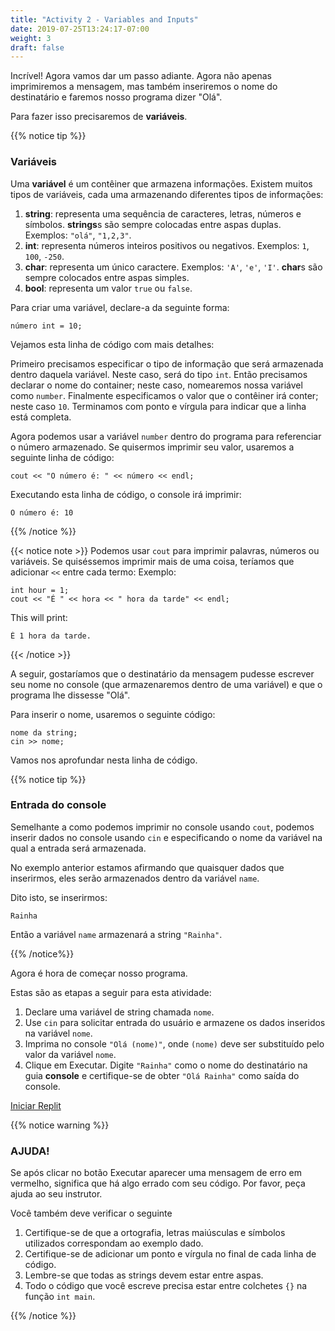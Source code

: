 ```yaml
---
title: "Activity 2 - Variables and Inputs"
date: 2019-07-25T13:24:17-07:00
weight: 3
draft: false
---
```


Incrível! Agora vamos dar um passo adiante. Agora não apenas imprimiremos a mensagem, mas também inseriremos o nome do destinatário e faremos nosso programa dizer "Olá".

Para fazer isso precisaremos de **variáveis**.


{{% notice tip %}}

### Variáveis

Uma **variável** é um contêiner que armazena informações. Existem muitos tipos de variáveis, cada uma armazenando diferentes tipos de informações:

1. **string**: representa uma sequência de caracteres, letras, números e símbolos. **strings**s são sempre colocadas entre aspas duplas. Exemplos: `"olá"`, `"1,2,3"`.
2. **int**: representa números inteiros positivos ou negativos. Exemplos: `1`, `100`, `-250`.
3. **char**: representa um único caractere. Exemplos: `'A'`, `'e'`, `'I'`. **char**s são sempre colocados entre aspas simples.
4. **bool**: representa um valor `true` ou `false`.

Para criar uma variável, declare-a da seguinte forma:

```
número int = 10;
```
Vejamos esta linha de código com mais detalhes:

Primeiro precisamos especificar o tipo de informação que será armazenada dentro daquela variável. Neste caso, será do tipo `int`. Então precisamos declarar o nome do container; neste caso, nomearemos nossa variável como `number`. Finalmente especificamos o valor que o contêiner irá conter; neste caso `10`. Terminamos com ponto e vírgula para indicar que a linha está completa.

Agora podemos usar a variável `number` dentro do programa para referenciar o número armazenado. Se quisermos imprimir seu valor, usaremos a seguinte linha de código:

```
cout << "O número é: " << número << endl;
```
 
Executando esta linha de código, o console irá imprimir:

```
O número é: 10
```
{{% /notice %}}

{{< notice note >}}
Podemos usar `cout` para imprimir palavras, números ou variáveis. Se quiséssemos imprimir mais de uma coisa, teríamos que adicionar `<<` entre cada termo:
Exemplo:
```
int hour = 1;
cout << "É " << hora << " hora da tarde" << endl;
```
This will print:
```
É 1 hora da tarde.
```
{{< /notice >}}

A seguir, gostaríamos que o destinatário da mensagem pudesse escrever seu nome no console (que armazenaremos dentro de uma variável) e que o programa lhe dissesse "Olá".

Para inserir o nome, usaremos o seguinte código:
```
nome da string;
cin >> nome;
```
Vamos nos aprofundar nesta linha de código.

{{% notice tip %}}

### Entrada do console

Semelhante a como podemos imprimir no console usando `cout`, podemos inserir dados no console usando `cin` e especificando o nome da variável na qual a entrada será armazenada.

No exemplo anterior estamos afirmando que quaisquer dados que inserirmos, eles serão armazenados dentro da variável `name`.

Dito isto, se inserirmos:
```
Rainha
```
Então a variável `name` armazenará a string `"Rainha"`.

{{% /notice%}}

Agora é hora de começar nosso programa.

Estas são as etapas a seguir para esta atividade:

1. Declare uma variável de string chamada `nome`.
2. Use `cin` para solicitar entrada do usuário e armazene os dados inseridos na variável `nome`.
3. Imprima no console `"Olá (nome)"`, onde `(nome)` deve ser substituído pelo valor da variável `nome`.
4. Clique em Executar. Digite `"Rainha"` como o nome do destinatário na guia **console** e certifique-se de obter `"Olá Rainha"` como saída do console.


<a class="my-2 mx-4 btn btn-info" href="https://replit.com/@nuevofoundation/activity-2-english" target="_blank">Iniciar Replit</a>

{{% notice warning %}}

### AJUDA!

Se após clicar no botão Executar aparecer uma mensagem de erro em vermelho, significa que há algo errado com seu código. Por favor, peça ajuda ao seu instrutor.

Você também deve verificar o seguinte
1. Certifique-se de que a ortografia, letras maiúsculas e símbolos utilizados correspondam ao exemplo dado.
2. Certifique-se de adicionar um ponto e vírgula no final de cada linha de código.
3. Lembre-se que todas as strings devem estar entre aspas.
4. Todo o código que você escreve precisa estar entre colchetes `{}` na função `int main`.

{{% /notice %}}


